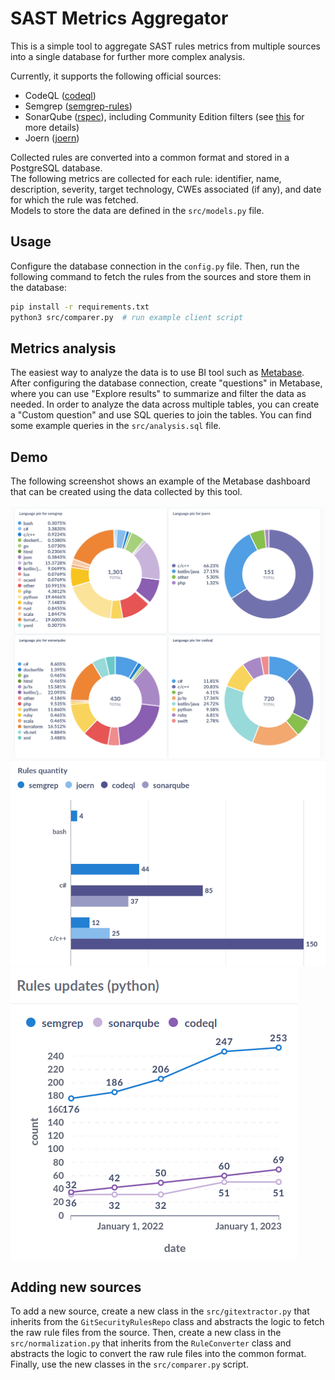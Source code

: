 # SAST Metrics Aggregator

This is a simple tool to aggregate SAST rules metrics from multiple sources
into a single database for further more complex analysis.

Currently, it supports the following official sources:
- CodeQL ([codeql](https://github.com/github/codeql))
- Semgrep ([semgrep-rules](https://github.com/returntocorp/semgrep-rules))
- SonarQube ([rspec](https://github.com/SonarSource/rspec)), including Community Edition filters (see [this](src/misc/README.md) for more details)
- Joern ([joern](https://github.com/joernio/joern))

Collected rules are converted into a common format and stored in a PostgreSQL database.  
The following metrics are collected for each rule: identifier, name, description, severity, target technology, CWEs associated (if any), and date for which the rule was fetched.  
Models to store the data are defined in the `src/models.py` file.

## Usage

Configure the database connection in the `config.py` file.
Then, run the following command to fetch the rules from the sources and store them in the database:
```bash
pip install -r requirements.txt
python3 src/comparer.py  # run example client script 
```

## Metrics analysis

The easiest way to analyze the data is to use BI tool such as [Metabase](https://github.com/metabase/metabase/).
After configuring the database connection, create "questions" in Metabase, where you can use "Explore results" to summarize and filter the data as needed.
In order to analyze the data across multiple tables, you can create a "Custom question" and use SQL queries to join the tables.
You can find some example queries in the `src/analysis.sql` file.

## Demo

The following screenshot shows an example of the Metabase dashboard that can be created using the data collected by this tool.

![language pie](img/language_pie.png)
![rules quantity bar](img/rules_quantity_bar.png)
![rules_update_plot](img/rules_update_plot.png)

## Adding new sources

To add a new source, create a new class in the `src/gitextractor.py` that inherits from the `GitSecurityRulesRepo` class
and abstracts the logic to fetch the raw rule files from the source.
Then, create a new class in the `src/normalization.py` that inherits from the `RuleConverter` class and abstracts the logic to convert the raw rule files into the common format.
Finally, use the new classes in the `src/comparer.py` script.
